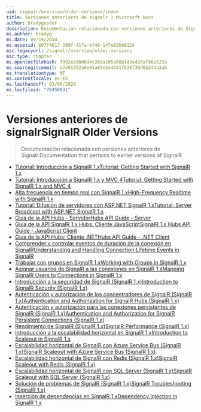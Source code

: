 ```yaml
---
uid: signalr/overview/older-versions/index
title: Versiones anteriores de signalr | Microsoft Docs
author: bradygaster
description: Documentación relacionada con versiones anteriores de Signalr.
ms.author: bradyg
ms.date: 09/19/2014
ms.assetid: 607f4617-380f-41fa-bf46-147e82bb8124
msc.legacyurl: /signalr/overview/older-versions
msc.type: chapter
ms.openlocfilehash: f992ea30d6d4c26da105a688f42e420af86a523a
ms.sourcegitcommit: e7e91932a6e91a63e2e46417626f39d6b244a3ab
ms.translationtype: MT
ms.contentlocale: es-ES
ms.lasthandoff: 03/06/2020
ms.locfileid: "78450031"
---
```

# <a name="signalr-older-versions"></a><span data-ttu-id="a2761-103">Versiones anteriores de signalr</span><span class="sxs-lookup"><span data-stu-id="a2761-103">SignalR Older Versions</span></span>

> <span data-ttu-id="a2761-104">Documentación relacionada con versiones anteriores de Signalr.</span><span class="sxs-lookup"><span data-stu-id="a2761-104">Documentation that pertains to earlier versions of SignalR.</span></span>

- [<span data-ttu-id="a2761-105">Tutorial: Introducción a SignalR 1.x</span><span class="sxs-lookup"><span data-stu-id="a2761-105">Tutorial: Getting Started with SignalR 1.x</span></span>](tutorial-getting-started-with-signalr.md)
- [<span data-ttu-id="a2761-106">Tutorial: Introducción a SignalR 1.x y MVC 4</span><span class="sxs-lookup"><span data-stu-id="a2761-106">Tutorial: Getting Started with SignalR 1.x and MVC 4</span></span>](tutorial-getting-started-with-signalr-and-mvc-4.md)
- [<span data-ttu-id="a2761-107">Alta frecuencia en tiempo real con SignalR 1.x</span><span class="sxs-lookup"><span data-stu-id="a2761-107">High-Frequency Realtime with SignalR 1.x</span></span>](tutorial-high-frequency-realtime-with-signalr.md)
- [<span data-ttu-id="a2761-108">Tutorial: Difusión de servidores con ASP.NET SignalR 1.x</span><span class="sxs-lookup"><span data-stu-id="a2761-108">Tutorial: Server Broadcast with ASP.NET SignalR 1.x</span></span>](tutorial-server-broadcast-with-aspnet-signalr.md)
- [<span data-ttu-id="a2761-109">Guía de la API Hubs - Servidor</span><span class="sxs-lookup"><span data-stu-id="a2761-109">Hubs API Guide - Server</span></span>](signalr-1x-hubs-api-guide-server.md)
- [<span data-ttu-id="a2761-110">Guía de la API SignalR 1.x Hubs: Cliente JavaScript</span><span class="sxs-lookup"><span data-stu-id="a2761-110">SignalR 1.x Hubs API Guide - JavaScript Client</span></span>](signalr-1x-hubs-api-guide-javascript-client.md)
- [<span data-ttu-id="a2761-111">Guía de la API Hubs: Cliente .NET</span><span class="sxs-lookup"><span data-stu-id="a2761-111">Hubs API Guide - .NET Client</span></span>](signalr-1x-hubs-api-guide-net-client.md)
- [<span data-ttu-id="a2761-112">Comprender y controlar eventos de duración de la conexión en SignalR</span><span class="sxs-lookup"><span data-stu-id="a2761-112">Understanding and Handling Connection Lifetime Events in SignalR</span></span>](handling-connection-lifetime-events.md)
- [<span data-ttu-id="a2761-113">Trabajar con grupos en SignalR 1.x</span><span class="sxs-lookup"><span data-stu-id="a2761-113">Working with Groups in SignalR 1.x</span></span>](working-with-groups.md)
- [<span data-ttu-id="a2761-114">Asignar usuarios de SignalR a las conexiones en SignalR 1.x</span><span class="sxs-lookup"><span data-stu-id="a2761-114">Mapping SignalR Users to Connections in SignalR 1.x</span></span>](mapping-users-to-connections.md)
- [<span data-ttu-id="a2761-115">Introducción a la seguridad de SignalR (SignalR 1.x)</span><span class="sxs-lookup"><span data-stu-id="a2761-115">Introduction to SignalR Security (SignalR 1.x)</span></span>](introduction-to-security.md)
- [<span data-ttu-id="a2761-116">Autenticación y autorización de los concentradores de SignalR (SignalR 1.x)</span><span class="sxs-lookup"><span data-stu-id="a2761-116">Authentication and Authorization for SignalR Hubs (SignalR 1.x)</span></span>](hub-authorization.md)
- [<span data-ttu-id="a2761-117">Autenticación y autorización para las conexiones persistentes de SignalR (SignalR 1.x)</span><span class="sxs-lookup"><span data-stu-id="a2761-117">Authentication and Authorization for SignalR Persistent Connections (SignalR 1.x)</span></span>](persistent-connection-authorization.md)
- [<span data-ttu-id="a2761-118">Rendimiento de SignalR (SignalR 1.x)</span><span class="sxs-lookup"><span data-stu-id="a2761-118">SignalR Performance (SignalR 1.x)</span></span>](signalr-performance.md)
- [<span data-ttu-id="a2761-119">Introducción a la escalabilidad horizontal en SignalR 1.x</span><span class="sxs-lookup"><span data-stu-id="a2761-119">Introduction to Scaleout in SignalR 1.x</span></span>](scaleout-in-signalr.md)
- [<span data-ttu-id="a2761-120">Escalabilidad horizontal de SignalR con Azure Service Bus (SignalR 1.x)</span><span class="sxs-lookup"><span data-stu-id="a2761-120">SignalR Scaleout with Azure Service Bus (SignalR 1.x)</span></span>](scaleout-with-windows-azure-service-bus.md)
- [<span data-ttu-id="a2761-121">Escalabilidad horizontal de SignalR con Redis (SignalR 1.x)</span><span class="sxs-lookup"><span data-stu-id="a2761-121">SignalR Scaleout with Redis (SignalR 1.x)</span></span>](scaleout-with-redis.md)
- [<span data-ttu-id="a2761-122">Escalabilidad horizontal de SignalR con SQL Server (SignalR 1.x)</span><span class="sxs-lookup"><span data-stu-id="a2761-122">SignalR Scaleout with SQL Server (SignalR 1.x)</span></span>](scaleout-with-sql-server.md)
- [<span data-ttu-id="a2761-123">Solución de problemas de SignalR (SignalR 1.x)</span><span class="sxs-lookup"><span data-stu-id="a2761-123">SignalR Troubleshooting (SignalR 1.x)</span></span>](troubleshooting.md)
- [<span data-ttu-id="a2761-124">Inserción de dependencias en SignalR 1.x</span><span class="sxs-lookup"><span data-stu-id="a2761-124">Dependency Injection in SignalR 1.x</span></span>](dependency-injection.md)
